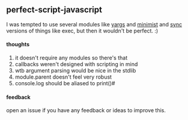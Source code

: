 ## perfect-script-javascript
I was tempted to use several modules like [yargs](https://github.com/chevex/yargs) and [minimist](https://github.com/substack/minimist) and [sync](https://github.com/mgutz/execSync) versions of things like exec, but then it wouldn't be perfect. :)

#### thoughts
1. it doesn't require any modules so there's that
2. callbacks weren't designed with scripting in mind
3. wtb argument parsing would be nice in the stdlib
4. module.parent doesn't feel very robust
5. console.log should be aliased to print()#

#### feedback
open an issue if you have any feedback or ideas to improve this.
